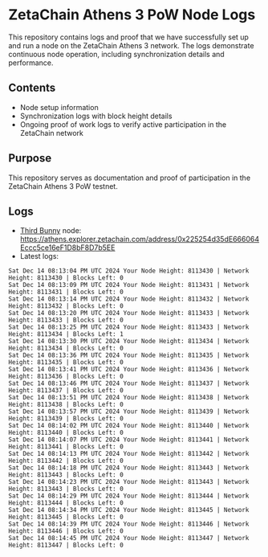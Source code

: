 # ZetaChain Athens 3 PoW Node Logs
This repository contains logs and proof that we have successfully set up and run a node on the ZetaChain Athens 3 network. The logs demonstrate continuous node operation, including synchronization details and performance.

## Contents
- Node setup information
- Synchronization logs with block height details
- Ongoing proof of work logs to verify active participation in the ZetaChain network

## Purpose
This repository serves as documentation and proof of participation in the ZetaChain Athens 3 PoW testnet.

## Logs

- [Third Bunny](https://thirdbunny.xyz/) node: https://athens.explorer.zetachain.com/address/0x225254d35dE666064Eccc5ce16eF1D8bF8D7b5EE
- Latest logs:
```
Sat Dec 14 08:13:04 PM UTC 2024 Your Node Height: 8113430 | Network Height: 8113430 | Blocks Left: 0
Sat Dec 14 08:13:09 PM UTC 2024 Your Node Height: 8113431 | Network Height: 8113431 | Blocks Left: 0
Sat Dec 14 08:13:14 PM UTC 2024 Your Node Height: 8113432 | Network Height: 8113432 | Blocks Left: 0
Sat Dec 14 08:13:20 PM UTC 2024 Your Node Height: 8113433 | Network Height: 8113433 | Blocks Left: 0
Sat Dec 14 08:13:25 PM UTC 2024 Your Node Height: 8113433 | Network Height: 8113434 | Blocks Left: 1
Sat Dec 14 08:13:30 PM UTC 2024 Your Node Height: 8113434 | Network Height: 8113434 | Blocks Left: 0
Sat Dec 14 08:13:36 PM UTC 2024 Your Node Height: 8113435 | Network Height: 8113435 | Blocks Left: 0
Sat Dec 14 08:13:41 PM UTC 2024 Your Node Height: 8113436 | Network Height: 8113436 | Blocks Left: 0
Sat Dec 14 08:13:46 PM UTC 2024 Your Node Height: 8113437 | Network Height: 8113437 | Blocks Left: 0
Sat Dec 14 08:13:51 PM UTC 2024 Your Node Height: 8113438 | Network Height: 8113438 | Blocks Left: 0
Sat Dec 14 08:13:57 PM UTC 2024 Your Node Height: 8113439 | Network Height: 8113439 | Blocks Left: 0
Sat Dec 14 08:14:02 PM UTC 2024 Your Node Height: 8113440 | Network Height: 8113440 | Blocks Left: 0
Sat Dec 14 08:14:07 PM UTC 2024 Your Node Height: 8113441 | Network Height: 8113441 | Blocks Left: 0
Sat Dec 14 08:14:13 PM UTC 2024 Your Node Height: 8113442 | Network Height: 8113442 | Blocks Left: 0
Sat Dec 14 08:14:18 PM UTC 2024 Your Node Height: 8113443 | Network Height: 8113443 | Blocks Left: 0
Sat Dec 14 08:14:23 PM UTC 2024 Your Node Height: 8113443 | Network Height: 8113443 | Blocks Left: 0
Sat Dec 14 08:14:29 PM UTC 2024 Your Node Height: 8113444 | Network Height: 8113444 | Blocks Left: 0
Sat Dec 14 08:14:34 PM UTC 2024 Your Node Height: 8113445 | Network Height: 8113445 | Blocks Left: 0
Sat Dec 14 08:14:39 PM UTC 2024 Your Node Height: 8113446 | Network Height: 8113446 | Blocks Left: 0
Sat Dec 14 08:14:45 PM UTC 2024 Your Node Height: 8113447 | Network Height: 8113447 | Blocks Left: 0
```
